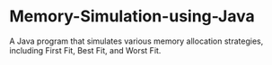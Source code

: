 # Memory-Simulation-using-Java
A Java program that simulates various memory allocation strategies, including First Fit, Best Fit, and Worst Fit. 
